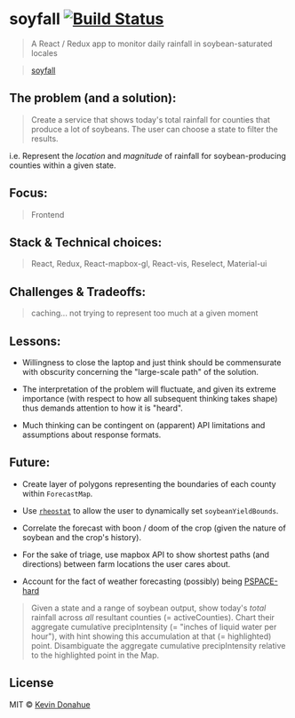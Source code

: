 # soyfall [![Build Status](https://img.shields.io/travis/kevmannn/soyfall/master.svg?style=flat-square)](https://travis-ci.org/kevmannn/soyfall)

> A React / Redux app to monitor daily rainfall in soybean-saturated locales

> [soyfall](https://soyfall.now.sh)

## The problem (and a solution):
> Create a service that shows today's total rainfall for counties that produce a lot of soybeans. The user can choose a state to filter the results.

i.e. Represent the _location_ and _magnitude_ of rainfall for soybean-producing counties within a given state.

## Focus:
> Frontend

## Stack & Technical choices:
> React, Redux, React-mapbox-gl, React-vis, Reselect, Material-ui

## Challenges & Tradeoffs:
> caching...
> not trying to represent too much at a given moment

## Lessons:
* Willingness to close the laptop and just think should be commensurate with obscurity concerning the "large-scale path" of the solution.

* The interpretation of the problem will fluctuate, and given its extreme importance (with respect to how all subsequent thinking takes shape) thus demands attention to how it is "heard".

* Much thinking can be contingent on (apparent) API limitations and assumptions about response formats.

## Future:
* Create layer of polygons representing the boundaries of each county within `ForecastMap`.

* Use [`rheostat`](https://github.com/airbnb/rheostat) to allow the user to dynamically set `soybeanYieldBounds`.

* Correlate the forecast with boon / doom of the crop (given the nature of soybean and the crop's history).

* For the sake of triage, use mapbox API to show shortest paths (and directions) between farm locations the user cares about.

* Account for the fact of weather forecasting (possibly) being [PSPACE-hard](http://www.sigecom.org/exchanges/volume_7/3/FORTNOW.pdf)

<!-- finding a path: -->
<!-- "Create a service that shows today's total rainfall for counties that produce a lot of soybeans. The user can choose a state to filter the results." -->

> Given a state and a range of soybean output, show today's _total_ rainfall across _all_ resultant counties (= activeCounties).
> Chart their aggregate cumulative precipIntensity (= "inches of liquid water per hour"), with hint showing this accumulation at that (= highlighted) point.
> Disambiguate the aggregate cumulative precipIntensity relative to the highlighted point in the Map.

## License

MIT © [Kevin Donahue](https://twitter.com/nonnontrivial)
